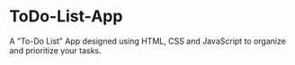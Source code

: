 # ToDo-List-App
A "To-Do List" App designed using HTML, CSS and JavaScript to organize and prioritize your tasks.
